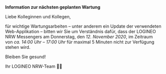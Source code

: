 **Information zur nächsten geplanten Wartung**

Liebe Kolleginnen und Kollegen,

für wichtige Wartungsarbeiten – unter anderem ein Update der verwendeten Web-Applikation – bitten wir Sie um Verständnis dafür, dass der LOGINEO NRW Messengers am Donnerstag, den *12. November 2020*, im Zeitraum von *ca. 14:00 Uhr – 17:00 Uhr* für maximal 5 Minuten nicht zur Verfügung stehen wird. 

Bleiben Sie gesund!

Ihr LOGINEO NRW-Team 👨‍💻
